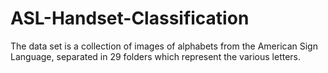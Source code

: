 # ASL-Handset-Classification
The data set is a collection of images of alphabets from the American Sign Language, separated in 29 folders which represent the various letters.
